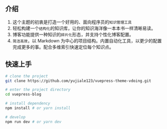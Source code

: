 ## 介绍

1. 这个主题的初衷是打造一个好用的、面向程序员的`知识管理工具`
2. 轻松构建一个`结构化`的知识库，让你的知识海洋像一本本书一样清晰易读。
3. 博客功能提供一种知识的`碎片化`形态，并支持个性化博客配置。
4. `简洁高效`，以 Markdown 为中心的项目结构。内置自动化工具，以更少的配置完成更多的事。配合多维索引快速定位每个知识点。

## 快速上手

```bash
# clone the project
git clone https://github.com/yujiale123/vuepress-theme-vdoing.git

# enter the project directory
cd vuepress-blog

# install dependency
npm install # or yarn install

# develop
npm run dev # or yarn dev
```
